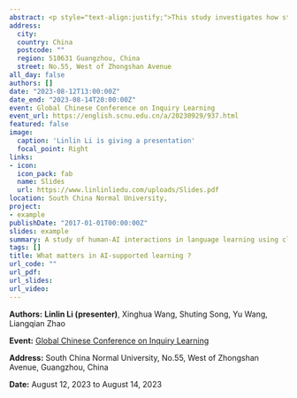 ```yaml
---
abstract: <p style="text-align:justify;">This study investigates how students interact with artificial intelligence (AI) for English as a Foreign Language (EFL) learning and what matters in AI-supported EFL learning. It was conducted in naturalistic learning settings, involving sixteen primary school students and lasting approximately three months. The students’ usage data of an AI agent and their reflection essays about the interactions with the AI agent were analyzed using cluster analysis and epistemic network analysis based on the frameworks of community of inquiry and students’ approaches to learning. The results suggest four clusters of students, each with its distinct way of interacting with AI for language learning. More importantly, the comparisons of the four clusters of students reveal that even in AI-supported learning, not everyone can benefit from the potential promised by AI. The deep approach to AI-supported learning may amplify the benefits of AI’s personalized guidance and strengthen the sense of the human-AI learning community. Passively or mechani- cally following AI’s instruction, albeit with high levels of participation, may decrease the sense of the human-AI learning community and eventually lead to low performance. This study contrib- utes to and has implications for the educational implementation of AI, as well as the facilitation and graphical representation of learner-AI interactions in educational settings.</font>
address:
  city: 
  country: China
  postcode: ""
  region: 510631 Guangzhou, China
  street: No.55, West of Zhongshan Avenue
all_day: false
authors: []
date: "2023-08-12T13:00:00Z"
date_end: "2023-08-14T20:00:00Z"
event: Global Chinese Conference on Inquiry Learning
event_url: https://english.scnu.edu.cn/a/20230929/937.html
featured: false
image:
  caption: 'Linlin Li is giving a presentation'
  focal_point: Right
links:
- icon: 
  icon_pack: fab
  name: Slides
  url: https://www.linlinliedu.com/uploads/Slides.pdf
location: South China Normal University,
project:
- example
publishDate: "2017-01-01T00:00:00Z"
slides: example
summary: A study of human-AI interactions in language learning using cluster analysis and epistemic network analysis.
tags: []
title: What matters in AI-supported learning ?
url_code: ""
url_pdf: 
url_slides: 
url_video: 
---
```

**Authors:** **Linlin Li (presenter)**, Xinghua Wang, Shuting Song, Yu Wang, Liangqian Zhao

**Event:** [Global Chinese Conference on Inquiry Learning](https://english.scnu.edu.cn/a/20230929/937.html)

**Address:** South China Normal University, No.55, West of Zhongshan Avenue, Guangzhou, China

**Date:** August 12, 2023 to August 14, 2023
